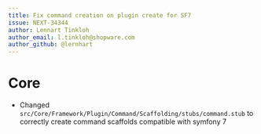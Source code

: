 ```yaml
---
title: Fix command creation on plugin create for SF7
issue: NEXT-34344
author: Lennart Tinkloh
author_email: l.tinkloh@shopware.com
author_github: @lernhart
---
```

# Core
* Changed `src/Core/Framework/Plugin/Command/Scaffolding/stubs/command.stub` to correctly create command scaffolds compatible with symfony 7
